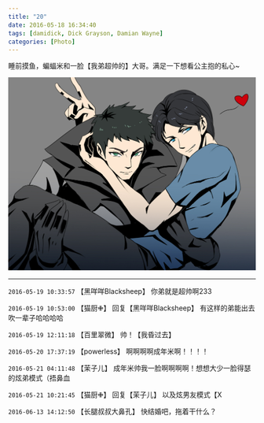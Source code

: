 ```yaml
---
title: "20"
date: 2016-05-18 16:34:40
tags: [damidick, Dick Grayson, Damian Wayne]
categories: [Photo]
---
```


<p>睡前摸鱼，蝙蝠米和一脸【我弟超帅的】大哥。满足一下想看公主抱的私心~</p>

![](https://raw.githubusercontent.com/alicewish/meowchain247/master/img_cVZNdzJtQk9JV2RtaGhyOWRuelRjUU1hMHdaK0VFZ2dqa2NxaXBaUGwweTFVNHR6bXlXaFFnPT0.jpg)

---

`2016-05-19 10:33:57` 【黑咩咩Blacksheep】 你弟就是超帅啊233

`2016-05-19 10:53:00` 【猫厨✙】 回复【黑咩咩Blacksheep】 有这样的弟能出去吹一辈子哈哈哈哈

`2016-05-19 12:11:18` 【百里翠微】 帅！【我昏过去】

`2016-05-20 17:37:19` 【powerless】 啊啊啊啊成年米啊！！！！

`2016-05-21 04:11:48` 【茉子儿】 成年米帅我一脸啊啊啊啊！想想大少一脸得瑟的炫弟模式（捂鼻血

`2016-05-21 10:21:45` 【猫厨✙】 回复【茉子儿】 以及炫男友模式【X

`2016-06-13 14:12:50` 【长腿叔叔大鼻孔】 快结婚吧，拖着干什么？
